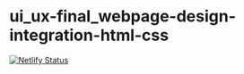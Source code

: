 # ui_ux-final_webpage-design-integration-html-css
[![Netlify Status](https://api.netlify.com/api/v1/badges/6f940a6f-511b-4296-b886-3b5bb1f74384/deploy-status)](https://app.netlify.com/sites/figmadesign404/deploys)
